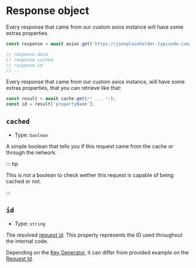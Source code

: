 # Response object

Every response that came from our custom axios instance will have some extras properties.

```ts
const response = await axios.get('https://jsonplaceholder.typicode.com/posts/1');

// response.data
// response.cached
// response.id
// ...
```

Every response that came from our custom axios instance, will have some extras properties,
that you can retrieve like that:

```ts
const result = await cache.get(/* ... */);
const id = result['propertyName'];
```

## `cached`

- Type: `boolean`

A simple boolean that tells you if this request came from the cache or through the
network.

::: tip

This is not a boolean to check wether this request is capable of being cached or not.

:::

## `id`

- Type: `string`

The resolved [request id](../guide/request-id.md). This property represents the ID used
throughout the internal code.

Depending on the [Key Generator](../guide/request-id.md#custom-generator), it can differ
from provided example on the [Request Id](../guide/request-id.md).
